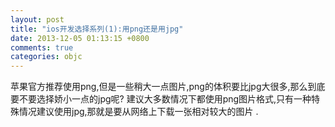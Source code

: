 ```yaml
---
layout: post
title: "ios开发选择系列(1):用png还是用jpg"
date: 2013-12-05 01:13:15 +0800
comments: true
categories: objc
---
```

苹果官方推荐使用png,但是一些稍大一点图片,png的体积要比jpg大很多,那么到底要不要选择娇小一点的jpg呢?
建议大多数情况下都使用png图片格式,只有一种特殊情况建议使用jpg,那就是要从网络上下载一张相对较大的图片
.
